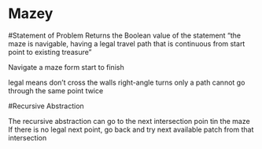 # Mazey

#Statement of Problem
Returns the Boolean value of the statement “the maze is navigable, having a legal travel path that is continuous from start point to existing treasure”

Navigate a maze form start to finish

legal means
  don’t cross the walls
  right-angle turns only 
  a path cannot go through the same point twice

#Recursive Abstraction

The recursive abstraction can go to the next intersection poin tin the maze
  If there is no legal next point,
  go back and try next available patch from that intersection
